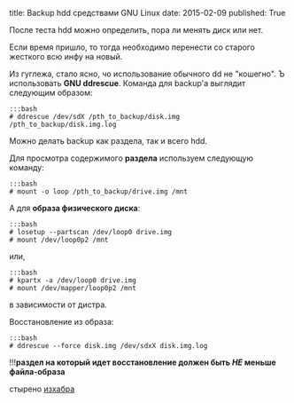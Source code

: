 title: Backup hdd средствами GNU Linux
date: 2015-02-09
published: True

После теста hdd можно определить, пора ли менять диск или нет.

Если время пришло, то тогда необходимо перенести со старого жесткого всю инфу на новый.

Из гуглежа, стало ясно, чо использование обычного dd не "кошегно". Ъ использовать **GNU ddrescue**. Команда для backup'а выглядит следующим образом:

	:::bash
	# ddrescue /dev/sdX /pth_to_backup/disk.img /pth_to_backup/disk.img.log

Можно делать backup как раздела, так и всего hdd.

Для просмотра содержимого **раздела** используем следующую команду:

	:::bash
	# mount -o loop /pth_to_backup/drive.img /mnt

А для **образа физического диска**:
	
	:::bash
	# losetup --partscan /dev/loop0 drive.img
	# mount /dev/loop0p2 /mnt

или,

	:::bash
	# kpartx -a /dev/loop0 drive.img
	# mount /dev/mapper/loop0p2 /mnt

в зависимости от дистра.

Восстановление из образа:

	:::bash
	# ddrescue --force disk.img /dev/sdxX disk.img.log

!!!**раздел на который идет восстановление должен быть *НЕ* меньше файла-образа**

стырено [изхабра](http://habrahabr.ru/post/233961/)